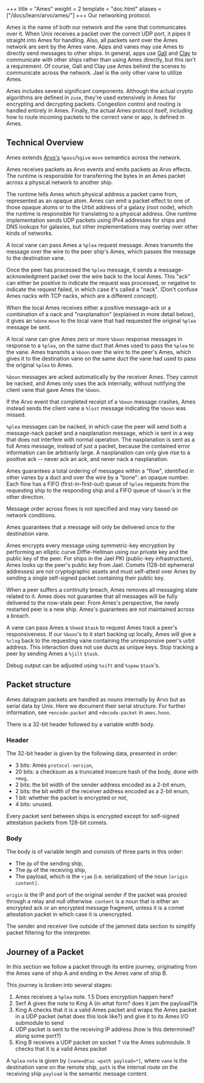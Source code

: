 +++
title = "Ames"
weight = 2
template = "doc.html"
aliases = ["/docs/learn/arvo/ames/"]
+++
Our networking protocol.

Ames is the name of both our network and the vane that communicates
over it. When Unix receives a packet over the correct UDP port, it pipes
it straight into Ames for handling. Also, all packets sent over the
Ames network are sent by the Ames vane. Apps and vanes may use
Ames to directly send messages to other ships. In general, apps use
[Gall](@/docs/tutorials/arvo/gall.md) and [Clay](@/docs/tutorials/arvo/clay.md)
to communicate with other ships rather than using Ames
directly, but this isn't a requirement. Of course, Gall and Clay use
Ames behind the scenes to communicate across the network. Jael is the only other
vane to utilize Ames.

Ames includes several significant components. Although the actual
crypto algorithms are defined in `zuse`, they're used extensively in
Ames for encrypting and decrypting packets. Congestion control and
routing is handled entirely in Ames. Finally, the actual Ames
protocol itself, including how to route incoming packets to the correct
vane or app, is defined in Ames.

## Technical Overview
Ames extends [Arvo's](@/docs/tutorials/arvo/arvo.md) `%pass`/`%give` `move` semantics across the network.

Ames receives packets as Arvo events and emits packets as Arvo
effects.  The runtime is responsible for transferring the bytes in
an Ames packet across a physical network to another ship.

The runtime tells Ames which physical address a packet came from,
represented as an opaque atom.  Ames can emit a packet effect to
one of those opaque atoms or to the Urbit address of a galaxy
(root node), which the runtime is responsible for translating to a
physical address.  One runtime implementation sends UDP packets
using IPv4 addresses for ships and DNS lookups for galaxies, but
other implementations may overlay over other kinds of networks.

A local vane can pass Ames a `%plea` request message.  Ames
transmits the message over the wire to the peer ship's Ames, which
passes the message to the destination vane.

Once the peer has processed the `%plea` message, it sends a
message-acknowledgment packet over the wire back to the local
Ames.  This "ack" can either be positive to indicate the request was
processed, or negative to indicate the request failed, in which
case it's called a "nack".  (Don't confuse Ames nacks with TCP
nacks, which are a different concept).

When the local Ames receives either a positive message-ack or a
combination of a nack and "naxplanation" (explained in more detail
below), it gives an `%done` `move` to the local vane that had
requested the original `%plea` message be sent.

A local vane can give Ames zero or more `%boon` response messages in
response to a `%plea`, on the same duct that Ames used to pass the
`%plea` to the vane.  Ames transmits a `%boon` over the wire to the
peer's Ames, which gives it to the destination vane on the same
duct the vane had used to pass the original `%plea` to Ames.

`%boon` messages are acked automatically by the receiver Ames.  They
cannot be nacked, and Ames only uses the ack internally, without
notifying the client vane that gave Ames the `%boon`.

If the Arvo event that completed receipt of a `%boon` message
crashes, Ames instead sends the client vane a `%lost` message
indicating the `%boon` was missed.

`%plea` messages can be nacked, in which case the peer will send
both a message-nack packet and a naxplanation message, which is
sent in a way that does not interfere with normal operation.  The
naxplanation is sent as a full Ames message, instead of just a
packet, because the contained error information can be arbitrarily
large.  A naxplanation can only give rise to a positive ack --
never ack an ack, and never nack a naxplanation.

Ames guarantees a total ordering of messages within a "flow",
identified in other vanes by a duct and over the wire by a "bone":
an opaque number.  Each flow has a FIFO (first-in-first-out) queue of `%plea` requests
from the requesting ship to the responding ship and a FIFO queue
of `%boon`'s in the other direction.

Message order across flows is not specified and may vary based on
network conditions.

Ames guarantees that a message will only be delivered once to the
destination vane.

Ames encrypts every message using symmetric-key encryption by
performing an elliptic curve Diffie-Hellman using our private key
and the public key of the peer.  For ships in the Jael PKI
(public-key infrastructure), Ames looks up the peer's public key
from Jael.  Comets (128-bit ephemeral addresses) are not
cryptographic assets and must self-attest over Ames by sending a
single self-signed packet containing their public key.

When a peer suffers a continuity breach, Ames removes all
messaging state related to it.  Ames does not guarantee that all
messages will be fully delivered to the now-stale peer.  From
Ames's perspective, the newly restarted peer is a new ship.
Ames's guarantees are not maintained across a breach.

A vane can pass Ames a `%heed` `$task` to request Ames track a peer's
responsiveness.  If our `%boon`'s to it start backing up locally,
Ames will give a `%clog` back to the requesting vane containing the
unresponsive peer's urbit address.  This interaction does not use
ducts as unique keys.  Stop tracking a peer by sending Ames a
`%jilt` `$task`.

Debug output can be adjusted using `%sift` and `%spew` `$task`'s.

## Packet structure

Ames datagram packets are handled as nouns internally by Arvo but as serial data
by Unix. Here we document their serial structure.
For further information, see `+encode-packet` and `+decode-packet` in `ames.hoon`.

There is a 32-bit header followed by a variable width body.

### Header

The 32-bit header is given by the following data, presented in order:

 - 3 bits: Ames `protocol-version`,
 - 20 bits: a checksum as a truncated insecure hash of the body, done with
   `+mug`,
 - 2 bits: the bit width of the sender address encoded as a 2-bit enum,
 - 2 bits: the bit width of the receiver address encoded as a 2-bit enum,
 - 1 bit: whether the packet is encrypted or not,
 - 4 bits: unused.
 
 Every packet sent between ships is encrypted except for self-signed attestation packets from 128-bit comets.
 
### Body

The body is of variable length and consists of three parts in this order:

 - The `@p` of the sending ship,
 - The `@p` of the receiving ship,
 - The payload, which is the `+jam` (i.e. serialization) of the noun `[origin content]`.
 
 `origin` is the IP and port of the original sender if the packet was proxied
 through a relay and null otherwise. `content` is a noun that is either an encrypted ack or an
 encrypted message fragment, unless it is a comet attestation packet in which
 case it is unencrypted.
 
 The sender and receiver live outside of the jammed data section to simplify
 packet filtering for the interpreter.
 

## Journey of a Packet

In this section we follow a packet through its entire journey, originating from
the Ames vane of ship A and ending in the Ames vane of ship B.

This journey is broken into several stages:

1. Ames receives a `%plea` note.
1.5 Does encryption happen here?
2. Serf A gives the note to King A (in what form? does it jam the payload?)k
3. King A checks that it is a valid Ames packet and wraps the Ames packet in a UDP packet (what does this look like?) and
   give it to its Ames I/O submodule to send
4. UDP packet is sent to the receiving IP address (how is this determined? along
   some port?)
5. King B receives a UDP packet on socket ? via the Ames submodule. It checks
   that it is a valid Ames packet


A `%plea` `note` is given by `[vane=@tas =path payload=*]`, where
`vane` is the destination vane on the remote ship, `path` is the internal
route on the receiving ship `payload` is the semantic message content.

